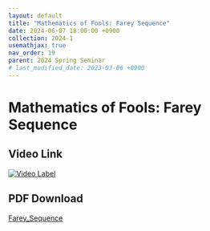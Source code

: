 ```yaml
---
layout: default
title: "Mathematics of Fools: Farey Sequence"
date: 2024-06-07 18:00:00 +0900
collection: 2024-1
usemathjax: true
nav_order: 19
parent: 2024 Spring Seminar
# last_modified_date: 2023-03-06 +0900
---
```

# Mathematics of Fools: Farey Sequence
<!-- ## <center> Abstract </center>
Francis Guthrie claimed in 1852 the four color problem. We
proof two essential lemmas and then solve six color problem. We expand
the proof of six color problem into five, four color problem. Kempe
published this proof in 1879. However the flaw was discovered in 1890
by Heawood. Although flawed, Kempe’s idea was used as one of a basic
tool. -->
## Video Link

[![Video Label](https://img.youtube.com/vi/_fYjjyr0DbY/hqdefault.jpg)](https://youtu.be/_fYjjyr0DbY)

## PDF Download

<a target='_blank' href='../2024-1/2024-1_download/Farey_Sequence.pptx'>Farey_Sequence </a>